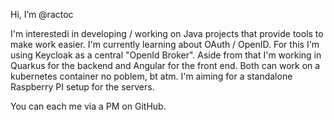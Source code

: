 Hi, I’m @ractoc

I'm interestedi in developing / working on Java projects that provide tools to make work easier.
I'm currently learning about OAuth / OpenID. For this I'm using Keycloak as a central "OpenId Broker".
Aside from that I'm working in Quarkus for the backend and Angular for the front end. Both can work on a kubernetes container no poblem, bt atm. I'm aiming for a standalone Raspberry PI setup for the servers.

You can each me via a PM on GitHub.
